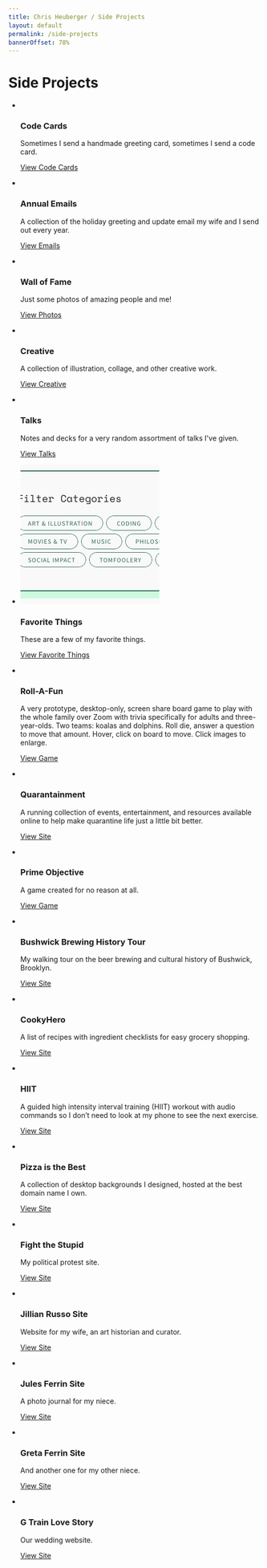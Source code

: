 ```yaml
---
title: Chris Heuberger / Side Projects
layout: default
permalink: /side-projects
bannerOffset: 78%
---
```


<div class="main-content">

  <h1 class="page-title">Side Projects</h1>

  <section class="list-wrapper">
    <ul class="list-mc">
      <li class="list-mc__item">
        <img class="list-mc__img list-mc__img-border" src="assets/img/code-cards/anniversary-2018.gif" alt="" loading="lazy">
        <div class="list-mc__text">
          <h3 class="list-mc__title">Code Cards</h3>
          <p class="list-mc__description">Sometimes I send a handmade greeting card, sometimes I send a code card.</p>
          <p class="list-mc__resources"><a class="btn" href="/code-cards" target="_blank" rel="noopener">View Code Cards</a></p>
        </div>
      </li>
      <li class="list-mc__item">
        <img class="list-mc__img list-mc__img-border" src="assets/img/annual-emails/2016-email.png" alt="" loading="lazy">
        <div class="list-mc__text">
          <h3 class="list-mc__title">Annual Emails</h3>
          <p class="list-mc__description">A collection of the holiday greeting and update email my wife and I send out every year.</p>
          <p class="list-mc__resources"><a class="btn" href="/annual-emails" target="_blank" rel="noopener">View Emails</a></p>
        </div>
      </li>
      <li class="list-mc__item">
        <img class="list-mc__img" src="assets/img/wall-of-fame/celeste-beatty-resized.jpg" alt="" loading="lazy">
        <div class="list-mc__text">
          <h3 class="list-mc__title">Wall of Fame</h3>
          <p class="list-mc__description">Just some photos of amazing people and me!</p>
          <p class="list-mc__resources"><a class="btn" href="/wall-of-fame" target="_blank" rel="noopener">View Photos</a></p>
        </div>
      </li>
      <li class="list-mc__item">
        <img class="list-mc__img" src="assets/img/creative/IMG_3422.jpg" alt="" loading="lazy">
        <div class="list-mc__text">
          <h3 class="list-mc__title">Creative</h3>
          <p class="list-mc__description">A collection of illustration, collage, and other creative work.</p>
          <p class="list-mc__resources"><a class="btn" href="/creative" target="_blank" rel="noopener">View Creative</a></p>
        </div>
      </li>
      <li class="list-mc__item">
        <img class="list-mc__img" src="assets/img/talks/decisions.png" alt="" loading="lazy">
        <div class="list-mc__text">
          <h3 class="list-mc__title">Talks</h3>
          <p class="list-mc__description">Notes and decks for a very random assortment of talks I've given.</p>
          <p class="list-mc__resources"><a class="btn" href="/talks" rel="noopener">View Talks</a></p>
        </div>
      </li>
      <li class="list-mc__item">
        <img class="list-mc__img list-mc__img-border" src="assets/img/side-projects/favorite-things.png" alt="" loading="lazy">
        <div class="list-mc__text">
          <h3 class="list-mc__title">Favorite Things</h3>
          <p class="list-mc__description">These are a few of my favorite things.</p>
          <p class="list-mc__resources"><a class="btn" href="/favorite-things" rel="noopener">View Favorite Things</a></p>
        </div>
      </li>
      <li class="list-mc__item">
        <img class="list-mc__img" src="assets/img/side-projects/roll-a-fun.png" alt="" loading="lazy">
        <div class="list-mc__text">
          <h3 class="list-mc__title">Roll-A-Fun</h3>
          <p class="list-mc__description">A very prototype, desktop-only, screen share board game to play with the whole family over Zoom with trivia specifically for adults and three-year-olds. Two teams: koalas and dolphins. Roll die, answer a question to move that amount. Hover, click on board to move. Click images to enlarge.</p>
          <p class="list-mc__resources"><a class="btn" href="/roll-a-fun" target="_blank" rel="noopener">View Game</a></p>
        </div>
      </li>
      <li class="list-mc__item">
        <img class="list-mc__img" src="assets/img/side-projects/quarantainment.gif" alt="" loading="lazy">
        <div class="list-mc__text">
          <h3 class="list-mc__title">Quarantainment</h3>
          <p class="list-mc__description">A running collection of events, entertainment, and resources available online to help make quarantine life just a little bit better.</p>
          <p class="list-mc__resources"><a class="btn" href="https://quarantainment.radishlab.com/" target="_blank" rel="noopener">View Site</a></p>
        </div>
      </li>
      <li class="list-mc__item">
        <img class="list-mc__img" src="assets/img/side-projects/prime-objective.png" alt="" loading="lazy">
        <div class="list-mc__text">
          <h3 class="list-mc__title">Prime Objective</h3>
          <p class="list-mc__description">A game created for no reason at all.</p>
          <p class="list-mc__resources"><a class="btn" href="https://codepen.io/ChrisBup/live/XWrpEPx" target="_blank" rel="noopener">View Game</a></p>
        </div>
      </li>
      <!-- <li class="list-mc__item">
        <img class="list-mc__img" src="assets/img/side-projects/xxx" alt="" loading="lazy">
        <div class="list-mc__text">
          <h3 class="list-mc__title">My Travel Site</h3>
          <p class="list-mc__description">A chronicle of a few of my most memorable trips.</p>
          <p class="list-mc__resources"><a class="btn" href="https://travel.chrisheuberger.com/" target="_blank" rel="noopener">View Site</a></p>
        </div>
      </li> -->
      <li class="list-mc__item">
        <img class="list-mc__img" src="assets/img/side-projects/brewing-tour-site.png" alt="" loading="lazy">
        <div class="list-mc__text">
          <h3 class="list-mc__title">Bushwick Brewing History Tour</h3>
          <p class="list-mc__description">My walking tour on the beer brewing and cultural history of Bushwick, Brooklyn.</p>
          <p class="list-mc__resources"><a class="btn" href="https://www.bushwickbrewingtour.com" target="_blank" rel="noopener">View Site</a></p>
        </div>
      </li>
      <li class="list-mc__item">
        <img class="list-mc__img list-mc__img-border" src="assets/img/side-projects/cookyhero.png" alt="" loading="lazy">
        <div class="list-mc__text">
          <h3 class="list-mc__title">CookyHero</h3>
          <p class="list-mc__description">A list of recipes with ingredient checklists for easy grocery shopping.</p>
          <p class="list-mc__resources"><a class="btn" href="https://www.cookyhero.com/" target="_blank" rel="noopener">View Site</a></p>
        </div>
      </li>
      <li class="list-mc__item">
        <img class="list-mc__img" src="assets/img/side-projects/hiit.png" alt="" loading="lazy">
        <div class="list-mc__text">
          <h3 class="list-mc__title">HIIT</h3>
          <p class="list-mc__description">A guided high intensity interval training (HIIT) workout with audio commands so I don’t need to look at my phone to see the next exercise.</p>
          <p class="list-mc__resources"><a class="btn" href="/hiit" target="_blank" rel="noopener">View Site</a></p>
        </div>
      </li>
      <li class="list-mc__item">
        <img class="list-mc__img" src="assets/img/side-projects/pizza-is-the-best.png" alt="" loading="lazy">
        <div class="list-mc__text">
          <h3 class="list-mc__title">Pizza is the Best</h3>
          <p class="list-mc__description">A collection of desktop backgrounds I designed, hosted at the best domain name I own.</p>
          <p class="list-mc__resources"><a class="btn" href="https://www.pizzaisthebest.com/" target="_blank" rel="noopener">View Site</a></p>
        </div>
      </li>
      <li class="list-mc__item">
        <img class="list-mc__img" src="assets/img/side-projects/fight-the-stupid.png" alt="" loading="lazy">
        <div class="list-mc__text">
          <h3 class="list-mc__title">Fight the Stupid</h3>
          <p class="list-mc__description">My political protest site.</p>
          <p class="list-mc__resources"><a class="btn" href="https://www.fightthestupid.com/" target="_blank" rel="noopener">View Site</a></p>
        </div>
      </li>
      <li class="list-mc__item">
        <img class="list-mc__img" src="assets/img/side-projects/jillian-russo.png" alt="" loading="lazy">
        <div class="list-mc__text">
          <h3 class="list-mc__title">Jillian Russo Site</h3>
          <p class="list-mc__description">Website for my wife, an art historian and curator.</p>
          <p class="list-mc__resources"><a class="btn" href="https://jillianelliottrusso.com/" target="_blank" rel="noopener">View Site</a></p>
        </div>
      </li>
      <li class="list-mc__item">
        <img class="list-mc__img" src="assets/img/side-projects/jules.png" alt="" loading="lazy">
        <div class="list-mc__text">
          <h3 class="list-mc__title">Jules Ferrin Site</h3>
          <p class="list-mc__description">A photo journal for my niece.</p>
          <p class="list-mc__resources"><a class="btn" href="https://julesferrin.com/" target="_blank" rel="noopener">View Site</a></p>
        </div>
      </li>
      <li class="list-mc__item">
        <img class="list-mc__img" src="assets/img/side-projects/greta.png" alt="" loading="lazy">
        <div class="list-mc__text">
          <h3 class="list-mc__title">Greta Ferrin Site</h3>
          <p class="list-mc__description">And another one for my other niece.</p>
          <p class="list-mc__resources"><a class="btn" href="https://gretaferrin.com/" target="_blank" rel="noopener">View Site</a></p>
        </div>
      </li>
      <li class="list-mc__item">
        <img class="list-mc__img" src="assets/img/side-projects/g-train-love-story.png" alt="" loading="lazy">
        <div class="list-mc__text">
          <h3 class="list-mc__title">G Train Love Story</h3>
          <p class="list-mc__description">Our wedding website.</p>
          <p class="list-mc__resources"><a class="btn" href="https://www.gtrainlovestory.com/" target="_blank" rel="noopener">View Site</a></p>
        </div>
      </li>
    </ul>
  </section>

</div>